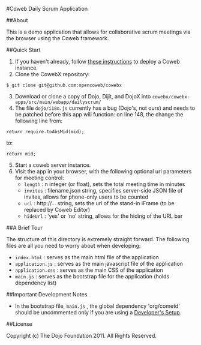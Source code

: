 #Coweb Daily Scrum Application

##About

This is a demo application that allows for collaborative scrum meetings via the browser using the Coweb framework.

##Quick Start

1. If you haven't already, follow [these instructions](http://opencoweb.org/ocwdocs/tutorial/install.html) to deploy a Coweb instance.
2. Clone the CowebX repository:

```console
$ git clone git@github.com:opencoweb/cowebx
```
3. Download or clone a copy of Dojo, Dijit, and DojoX into ```cowebx/cowebx-apps/src/main/webapp/dailyscrum/```
4. The file ```dojo/i18n.js``` currently has a bug (Dojo's, not ours) and needs to be patched before this app will function: on line 148, the change the following line from:

```
return require.toAbsMid(mid);
```

to:

```
return mid;
```
5. Start a coweb server instance.
6. Visit the app in your browser, with the following optional url parameters for meeting control:
	* ```length``` : n integer (or float), sets the total meeting time in minutes
	* ```invites``` : filename.json string, specifies server-side JSON file of invites, allows for phone-only users to be counted
	* ```url``` : http://... string, sets the url of the stand-in iFrame (to be replaced by Coweb Editor)
	* ```hideUrl``` : 'yes' or 'no' string, allows for the hiding of the URL bar
	
##A Brief Tour

The structure of this directory is extremely straight forward. The following files are all you need to worry about when developing:

* ```index.html``` : serves as the main html file of the application
* ```application.js``` : serves as the main javascript file of the application
* ```application.css``` : serves as the main CSS of the application
* ```main.js``` : serves as the bootstrap file for the application (holds dependency list)

##Important Development Notes

* In the bootstrap file, ```main.js``` , the global dependency 'org/cometd' should be uncommented only if you are using a [Developer's Setup](https://github.com/opencoweb/coweb/wiki/Developer-Setup).


##License

Copyright (c) The Dojo Foundation 2011. All Rights Reserved.
